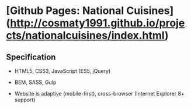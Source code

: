# [Github Pages: National Cuisines] (http://cosmaty1991.github.io/projects/nationalcuisines/index.html)

## Specification

- HTML5, CSS3, JavaScript (ES5, jQuery)

- BEM, SASS, Gulp

- Website is adaptive (mobile-first), cross-browser (Internet Explorer 8+ support)
